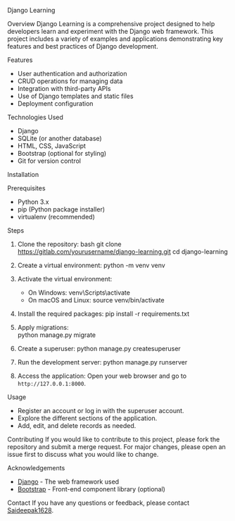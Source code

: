 
Django Learning

Overview
Django Learning is a comprehensive project designed to help developers learn and experiment with the Django web framework. 
This project includes a variety of examples and applications demonstrating key features and best practices of Django development.

Features
- User authentication and authorization
- CRUD operations for managing data
- Integration with third-party APIs
- Use of Django templates and static files
- Deployment configuration

Technologies Used
- Django
- SQLite (or another database)
- HTML, CSS, JavaScript
- Bootstrap (optional for styling)
- Git for version control

Installation

Prerequisites
- Python 3.x
- pip (Python package installer)
- virtualenv (recommended)

Steps

1. Clone the repository:
   bash
   git clone https://gitlab.com/yourusername/django-learning.git
   cd django-learning
   
2. Create a virtual environment:
   python -m venv venv
   
4. Activate the virtual environment:
   - On Windows:
     venv\Scripts\activate
   - On macOS and Linux:
     source venv/bin/activate

5. Install the required packages:
   pip install -r requirements.txt

6. Apply migrations:   
   python manage.py migrate

7. Create a superuser:
   python manage.py createsuperuser
   
8. Run the development server:
   python manage.py runserver

9. Access the application:
   Open your web browser and go to `http://127.0.0.1:8000`.

Usage
- Register an account or log in with the superuser account.
- Explore the different sections of the application.
- Add, edit, and delete records as needed.

Contributing
If you would like to contribute to this project, please fork the repository and submit a merge request. For major changes, please open an issue first to discuss what you would like to change.

Acknowledgements
- [Django](https://www.djangoproject.com/) - The web framework used
- [Bootstrap](https://getbootstrap.com/) - Front-end component library (optional)

Contact
If you have any questions or feedback, please contact [Saideepak1628](bvsaideepakreddy@gmail.com).
